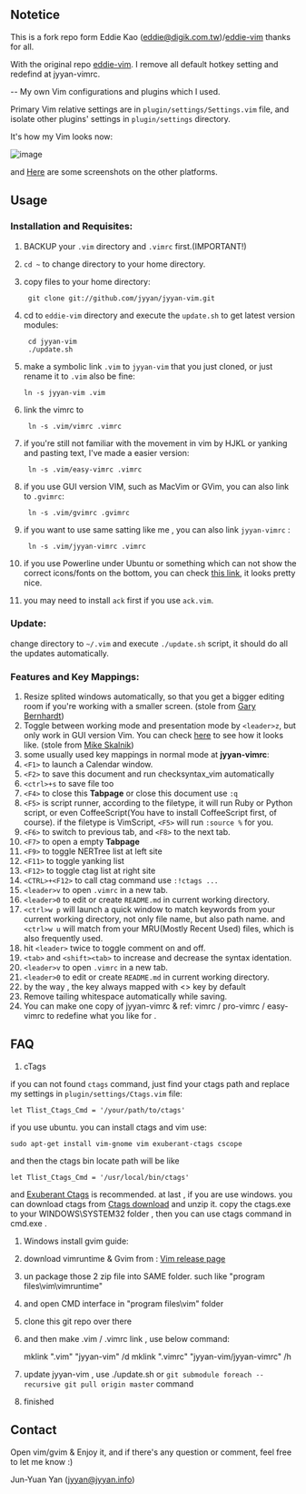 ## Notetice
This is a fork repo form Eddie Kao (eddie@digik.com.tw)/[eddie-vim](https://github.com/kaochenlong/eddie-vim.git) thanks for all.

With the original repo [eddie-vim](https://github.com/kaochenlong/eddie-vim.git). I remove all default hotkey setting and redefind at jyyan-vimrc.

--
My own Vim configurations and plugins which I used.

Primary Vim relative settings are in `plugin/settings/Settings.vim` file, and isolate other plugins' settings in `plugin/settings` directory.

It's how my Vim looks now:

![image](https://github.com/kaochenlong/eddie-vim/raw/master/screenshots/vim-2012-03-27-macvim.png)

and <a href="http://blog.eddie.com.tw/2012/03/06/my-vimrc/" target="_blank">Here</a> are some screenshots on the other platforms.

## Usage

### Installation and Requisites:

1. BACKUP your `.vim` directory and `.vimrc` first.(IMPORTANT!)

2. `cd ~` to change directory to your home directory.

3. copy files to your home directory:

        git clone git://github.com/jyyan/jyyan-vim.git

4. cd to `eddie-vim` directory and execute the `update.sh` to get latest version modules:

        cd jyyan-vim
        ./update.sh

5. make a symbolic link `.vim` to `jyyan-vim` that you just cloned, or just rename it to `.vim` also be fine:

       ln -s jyyan-vim .vim

6. link the vimrc to

        ln -s .vim/vimrc .vimrc

7. if you're still not familiar with the movement in vim by HJKL or yanking and pasting text, I've made a easier version:

        ln -s .vim/easy-vimrc .vimrc

8. if you use GUI version VIM, such as MacVim or GVim, you can also link to `.gvimrc`:

        ln -s .vim/gvimrc .gvimrc

9. if you want to use same satting like me , you can also link `jyyan-vimrc` :

        ln -s .vim/jyyan-vimrc .vimrc

10. if you use Powerline under Ubuntu or something which can not show the correct icons/fonts on the bottom, you can check [this link](https://github.com/scotu/ubuntu-mono-powerline), it looks pretty nice.

11. you may need to install `ack` first if you use `ack.vim`.

### Update:

change directory to `~/.vim` and execute `./update.sh` script, it should do all the updates automatically.

### Features and Key Mappings:

1. Resize splited windows automatically, so that you  get a bigger editing room if you're working with a smaller screen. (stole from [Gary Bernhardt](https://github.com/garybernhardt))
1. Toggle between working mode and presentation mode by `<leader>z`, but only work in GUI version Vim. You can check [here](http://blog.eddie.com.tw/2012/03/14/switch-to-presentation-mode/) to see how it looks like. (stole from [Mike Skalnik](https://github.com/skalnik))
1. some usually used key mappings in normal mode at <b>jyyan-vimrc</b>:
 1. `<F1>` to launch a Calendar window.
 1. `<F2>` to save this document and run checksyntax_vim automatically
 1. `<ctrl>+s` to save file too
 1. `<F4>` to close this <b>Tabpage</b> or close this document use `:q`
 1. `<F5>` is script runner, according to the filetype, it will run Ruby or Python script, or even CoffeeScript(You have to install CoffeeScript first, of course). if the filetype is VimScript, `<F5>` will run `:source %` for you.
 1. `<F6>` to switch to previous tab, and `<F8>` to the next tab.
 1. `<F7>` to open a empty <b>Tabpage</b>
 1. `<F9>` to toggle NERTree list at left site
 1. `<F11>` to toggle yanking list
 1. `<F12>` to toggle ctag list at right site
 1. `<CTRL>+<F12>` to call ctag command use `:!ctags ...`
 1. `<leader>v` to open `.vimrc` in a new tab.
 1. `<leader>0` to edit or create `README.md` in current working directory.
 1. `<ctrl>w p` will launch a quick window to match keywords from your current working directory, not only file name, but also path name. and `<ctrl>w u` will match from your MRU(Mostly Recent Used) files, which is also frequently used.
 1. hit `<leader>` twice to toggle comment on and off.
 1. `<tab>` and `<shift><tab>` to increase and decrease the syntax identation.
 1. `<leader>v` to open `.vimrc` in a new tab.
 1. `<leader>0` to edit or create `README.md` in current working directory.
 1. by the way , the <leader> key always mapped with <\> key by default
1. Remove tailing whitespace automatically while saving.
1. You can make one copy of jyyan-vimrc & ref: vimrc / pro-vimrc / easy-vimrc to redefine what you like for .

## FAQ

1. cTags

 if you can not found `ctags` command, just find your ctags path and replace my settings in `plugin/settings/Ctags.vim` file:

    let Tlist_Ctags_Cmd = '/your/path/to/ctags'

if you use ubuntu. you can install ctags and vim use:

    sudo apt-get install vim-gnome vim exuberant-ctags cscope

and then the ctags bin locate path will be like

    let Tlist_Ctags_Cmd = '/usr/local/bin/ctags'

and [Exuberant Ctags](http://ctags.sourceforge.net/) is recommended.
at last , if you are use windows. you can download ctags from  [Ctags download](http://ctags.sourceforge.net/) and unzip it. copy the ctags.exe to your WINDOWS\SYSTEM32 folder , then you can use ctags command in cmd.exe .

1. Windows install gvim guide:
 1. download vimruntime & Gvim from : [Vim release page](http://www.vim.org/download.php#pc)
 1. un package those 2 zip file into SAME folder. such like "program files\vim\vimruntime"
 1. and open CMD interface in "program files\vim" folder
 1. clone this git repo over there
 1. and then make .vim / .vimrc link , use below command:

    mklink ".vim" "jyyan-vim" /d
    mklink ".vimrc" "jyyan-vim/jyyan-vimrc" /h

 1. update jyyan-vim , use ./update.sh or `git submodule foreach --recursive git pull origin master` command
 1. finished

## Contact

Open vim/gvim & Enjoy it, and if there's any question or comment, feel free to let me know :)

Jun-Yuan Yan (jyyan@jyyan.info)
